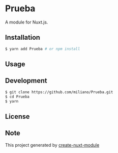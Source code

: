# Prueba

A module for Nuxt.js.

## Installation

```bash
$ yarn add Prueba # or npm install
```

## Usage

## Development

```bash
$ git clone https://github.com/miliano/Prueba.git
$ cd Prueba
$ yarn
```

## License

## Note

This project generated by [create-nuxt-module](https://github.com/potato4d/create-nuxt-module)
